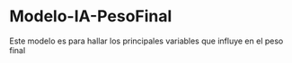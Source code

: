# Modelo-IA-PesoFinal
Este modelo es para hallar los principales variables que  influye en el peso final
